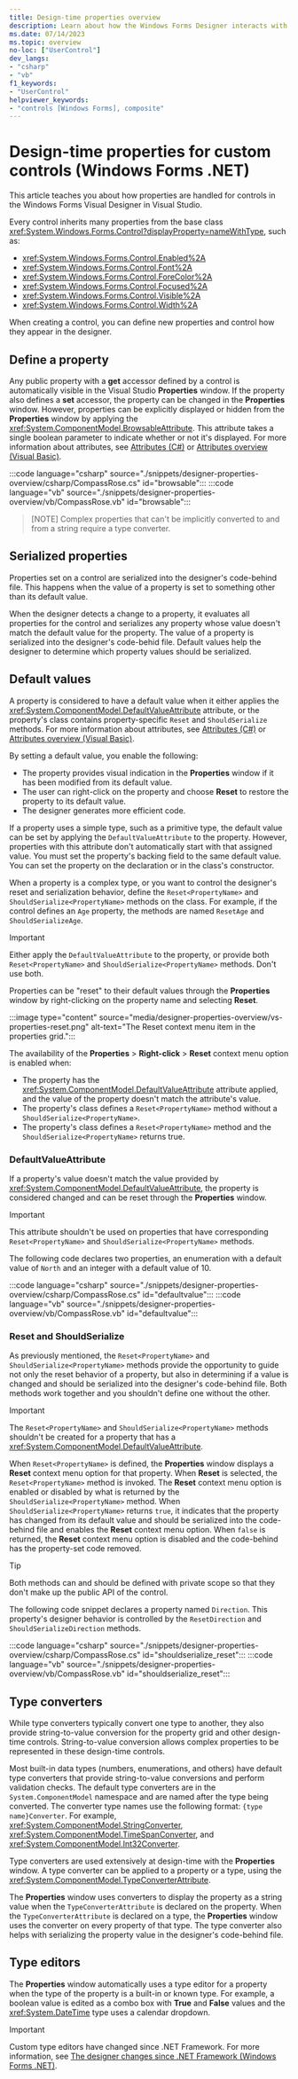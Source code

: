 ```yaml
---
title: Design-time properties overview
description: Learn about how the Windows Forms Designer interacts with control and form properties during design-time.
ms.date: 07/14/2023
ms.topic: overview
no-loc: ["UserControl"]
dev_langs:
- "csharp"
- "vb"
f1_keywords: 
- "UserControl"
helpviewer_keywords: 
- "controls [Windows Forms], composite"
---
```


# Design-time properties for custom controls (Windows Forms .NET)

This article teaches you about how properties are handled for controls in the Windows Forms Visual Designer in Visual Studio.

Every control inherits many properties from the base class <xref:System.Windows.Forms.Control?displayProperty=nameWithType>, such as:

- <xref:System.Windows.Forms.Control.Enabled%2A>
- <xref:System.Windows.Forms.Control.Font%2A>
- <xref:System.Windows.Forms.Control.ForeColor%2A>
- <xref:System.Windows.Forms.Control.Focused%2A>
- <xref:System.Windows.Forms.Control.Visible%2A>
- <xref:System.Windows.Forms.Control.Width%2A>

When creating a control, you can define new properties and control how they appear in the designer.

## Define a property

Any public property with a **get** accessor defined by a control is automatically visible in the Visual Studio **Properties** window. If the property also defines a **set** accessor, the property can be changed in the **Properties** window. However, properties can be explicitly displayed or hidden from the **Properties** window by applying the <xref:System.ComponentModel.BrowsableAttribute>. This attribute takes a single boolean parameter to indicate whether or not it's displayed. For more information about attributes, see [Attributes (C#)](/dotnet/csharp/programming-guide/concepts/attributes/index) or [Attributes overview (Visual Basic)](/dotnet/visual-basic/programming-guide/concepts/attributes/index).

:::code language="csharp" source="./snippets/designer-properties-overview/csharp/CompassRose.cs" id="browsable":::
:::code language="vb" source="./snippets/designer-properties-overview/vb/CompassRose.vb" id="browsable":::

> [NOTE]
> Complex properties that can't be implicitly converted to and from a string require a type converter.

## Serialized properties

Properties set on a control are serialized into the designer's code-behind file. This happens when the value of a property is set to something other than its default value.

When the designer detects a change to a property, it evaluates all properties for the control and serializes any property whose value doesn't match the default value for the property. The value of a property is serialized into the designer's code-behid file. Default values help the designer to determine which property values should be serialized.

## Default values

A property is considered to have a default value when it either applies the <xref:System.ComponentModel.DefaultValueAttribute> attribute, or the property's class contains property-specific `Reset` and `ShouldSerialize` methods. For more information about attributes, see [Attributes (C#)](/dotnet/csharp/programming-guide/concepts/attributes/index) or [Attributes overview (Visual Basic)](/dotnet/visual-basic/programming-guide/concepts/attributes/index).

By setting a default value, you enable the following:

- The property provides visual indication in the **Properties** window if it has been modified from its default value.
- The user can right-click on the property and choose **Reset** to restore the property to its default value.
- The designer generates more efficient code.

If a property uses a simple type, such as a primitive type, the default value can be set by applying the `DefaultValueAttribute` to the property. However, properties with this attribute don't automatically start with that assigned value. You must set the property's backing field to the same default value. You can set the property on the declaration or in the class's constructor.

When a property is a complex type, or you want to control the designer's reset and serialization behavior, define the `Reset<PropertyName>` and `ShouldSerialize<PropertyName>` methods on the class. For example, if the control defines an `Age` property, the methods are named `ResetAge` and `ShouldSerializeAge`.

> [!IMPORTANT]
> Either apply the `DefaultValueAttribute` to the property, or provide both `Reset<PropertyName>` and `ShouldSerialize<PropertyName>` methods. Don't use both.

Properties can be "reset" to their default values through the **Properties** window by right-clicking on the property name and selecting **Reset**.

:::image type="content" source="media/designer-properties-overview/vs-properties-reset.png" alt-text="The Reset context menu item in the properties grid.":::

The availability of the **Properties** > **Right-click** > **Reset** context menu option is enabled when:

- The property has the <xref:System.ComponentModel.DefaultValueAttribute> attribute applied, and the value of the property doesn't match the attribute's value.
- The property's class defines a `Reset<PropertyName>` method without a `ShouldSerialize<PropertyName>`.
- The property's class defines a `Reset<PropertyName>` method and the `ShouldSerialize<PropertyName>` returns true.

### DefaultValueAttribute

If a property's value doesn't match the value provided by <xref:System.ComponentModel.DefaultValueAttribute>, the property is considered changed and can be reset through the **Properties** window.

> [!IMPORTANT]
> This attribute shouldn't be used on properties that have corresponding `Reset<PropertyName>` and `ShouldSerialize<PropertyName>` methods.

The following code declares two properties, an enumeration with a default value of `North` and an integer with a default value of 10.

:::code language="csharp" source="./snippets/designer-properties-overview/csharp/CompassRose.cs" id="defaultvalue":::
:::code language="vb" source="./snippets/designer-properties-overview/vb/CompassRose.vb" id="defaultvalue":::

### Reset and ShouldSerialize

As previously mentioned, the `Reset<PropertyName>` and `ShouldSerialize<PropertyName>` methods provide the opportunity to guide not only the reset behavior of a property, but also in determining if a value is changed and should be serialized into the designer's code-behind file. Both methods work together and you shouldn't define one without the other.

> [!IMPORTANT]
> The `Reset<PropertyName>` and `ShouldSerialize<PropertyName>` methods shouldn't be created for a property that has a <xref:System.ComponentModel.DefaultValueAttribute>.

When `Reset<PropertyName>` is defined, the **Properties** window displays a **Reset** context menu option for that property. When **Reset** is selected, the `Reset<PropertyName>` method is invoked. The **Reset** context menu option is enabled or disabled by what is returned by the `ShouldSerialize<PropertyName>` method. When `ShouldSerialize<PropertyName>` returns `true`, it indicates that the property has changed from its default value and should be serialized into the code-behind file and enables the **Reset** context menu option. When `false` is returned, the **Reset** context menu option is disabled and the code-behind has the property-set code removed.

> [!TIP]
> Both methods can and should be defined with private scope so that they don't make up the public API of the control.

The following code snippet declares a property named `Direction`. This property's designer behavior is controlled by the `ResetDirection` and `ShouldSerializeDirection` methods.

:::code language="csharp" source="./snippets/designer-properties-overview/csharp/CompassRose.cs" id="shouldserialize_reset":::
:::code language="vb" source="./snippets/designer-properties-overview/vb/CompassRose.vb" id="shouldserialize_reset":::

## Type converters

While type converters typically convert one type to another, they also provide string-to-value conversion for the property grid and other design-time controls. String-to-value conversion allows complex properties to be represented in these design-time controls.

Most built-in data types (numbers, enumerations, and others) have default type converters that provide string-to-value conversions and perform validation checks. The default type converters are in the `System.ComponentModel` namespace and are named after the type being converted. The converter type names use the following format: `{type name}Converter`. For example, <xref:System.ComponentModel.StringConverter>, <xref:System.ComponentModel.TimeSpanConverter>, and <xref:System.ComponentModel.Int32Converter>.

Type converters are used extensively at design-time with the **Properties** window. A type converter can be applied to a property or a type, using the <xref:System.ComponentModel.TypeConverterAttribute>.

The **Properties** window uses converters to display the property as a string value when the `TypeConverterAttribute` is declared on the property. When the `TypeConverterAttribute` is declared on a type, the **Properties** window uses the converter on every property of that type. The type converter also helps with serializing the property value in the designer's code-behind file.

<!--

Example is available at https://learn.microsoft.com/en-us/previous-versions/visualstudio/visual-studio-2013/ayybcxe5(v=vs.120)#type-converters-that-provide-a-list-of-standard-values-to-a-properties-window

This should be converted into examples

-->

## Type editors

The **Properties** window automatically uses a type editor for a property when the type of the property is a built-in or known type. For example, a boolean value is edited as a combo box with **True** and **False** values and the <xref:System.DateTime> type uses a calendar dropdown.

> [!IMPORTANT]
> Custom type editors have changed since .NET Framework. For more information, see [The designer changes since .NET Framework (Windows Forms .NET)](designer-differences-framework.md).
